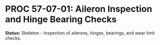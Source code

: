 # PROC 57-07-01: Aileron Inspection and Hinge Bearing Checks
**Status:** Skeleton - Inspection of ailerons, hinges, bearings, and wear limit checks.
